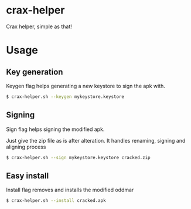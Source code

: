 # crax-helper
Crax helper, simple as that!

# Usage

## Key generation

Keygen flag helps generating a new keystore to sign the apk with.

```bash
$ crax-helper.sh --keygen mykeystore.keystore
```

## Signing

Sign flag helps signing the modified apk.

Just give the zip file as is after alteration. It handles renaming, signing and aligning process

```bash
$ crax-helper.sh --sign mykeystore.keystore cracked.zip
```

## Easy install

Install flag removes and installs the modified oddmar

```bash
$ crax-helper.sh --install cracked.apk
```
